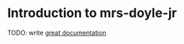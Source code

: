 # Introduction to mrs-doyle-jr

TODO: write [great documentation](http://jacobian.org/writing/great-documentation/what-to-write/)
